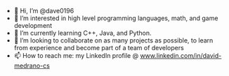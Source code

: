 - 👋 Hi, I’m @dave0196
- 👀 I’m interested in high level programming languages, math, and game development 
- 🌱 I’m currently learning C++, Java, and Python. 
- 💞️ I’m looking to collaborate on as many projects as possible, to learn from experience and become part of a team of developers
- 📫 How to reach me: my LinkedIn profile @ www.linkedin.com/in/david-medrano-cs

<!---
dave0196/dave0196 is a ✨ special ✨ repository because its `README.md` (this file) appears on your GitHub profile.
You can click the Preview link to take a look at your changes.
--->
